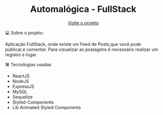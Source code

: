 <h1 align="center">
  <br> Automalógica - FullStack </h1>

<p align="center">
  <a href="/">Visite o projeto</a>
</p>

 💻 Sobre o projeto:

Aplicação FullStack, onde existe um Feed de Posts,que você pode publicar,e comentar. Para vizualizar as postagens é necessário realizar um registro e logar.

🛠 Tecnologias usadas

- ReactJS
- NodeJS
- ExpressJS
- MySQL
- Sequelize
- Styled-Components
- Lib Animated Styled Components

